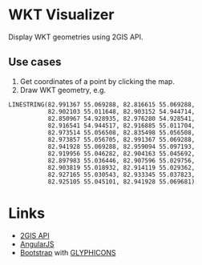 # WKT Visualizer

Display WKT geometries using 2GIS API.

## Use cases
1. Get coordinates of a point by clicking the map.
2. Draw WKT geometry, e.g.
```
LINESTRING(82.991367 55.069288, 82.816615 55.069288,
           82.902103 55.011648, 82.903152 54.944714,
           82.850967 54.928935, 82.976280 54.928541,
           82.916541 54.944517, 82.916885 55.011704,
           82.973514 55.056508, 82.835498 55.056508,
           82.973857 55.056705, 82.991367 55.069288,
           82.941928 55.069288, 82.959094 55.097193,
           82.919956 55.046282, 82.904163 55.045692,
           82.897983 55.036446, 82.907596 55.029756,
           82.903819 55.018932, 82.914119 55.029362,
           82.927165 55.030543, 82.933345 55.037823,
           82.925105 55.045101, 82.941928 55.069681)
```

# Links
* [2GIS API](http://api.2gis.ru/)
* [AngularJS](https://angularjs.org/)
* [Bootstrap](http://getbootstrap.com/) with [GLYPHICONS](http://glyphicons.com/)
